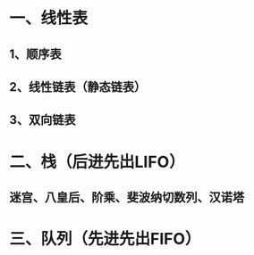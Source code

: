 # 一、线性表
## 1、顺序表
## 2、线性链表（静态链表）
## 3、双向链表
# 二、栈（后进先出LIFO）
## 迷宫、八皇后、阶乘、斐波纳切数列、汉诺塔
# 三、队列（先进先出FIFO）
##